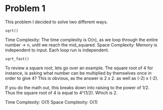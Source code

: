 # Problem 1

This problem I decided to solve two different ways. 

`sqrt()` 

Time Complexity: The time complexity is O(n), as we loop through the entire number -> n, until we reach the mid_squared.
Space Complexity: Memory is independent to input. Each loop run is independent. 

`sqrt_fast()
`

To review a square root, lets go over an example. The square root of 4 for instance, is asking what number
can be multiplied by themselves once in order to give 4? This is obvious, as the answer is 2 x 2.
as well as (-2) x (-2). 

If you do the math out, this breaks down into raising to the power of 1/2.
Thus the square root of 4 is equal to 4^(1/2). Which is 2. 


Time Complexity: O(1)
Space Complexity: O(1)